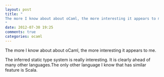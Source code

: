 ```yaml
---
layout: post
title: "
The more I know about about oCaml, the more interesting it appears to me.
"
date: 2012-07-30 19:25
comments: true
categories: ocaml
---
```


The more I know about about oCaml, the more interesting it appears to me.


The inferred static type system is really interesting. It is clearly ahead of many other languages.The only other language I know that has similar feature is Scala.


